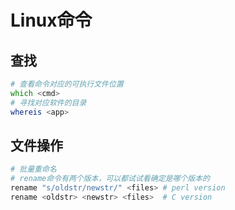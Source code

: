 # Linux命令

## 查找

```zsh
# 查看命令对应的可执行文件位置
which <cmd>
# 寻找对应软件的目录
whereis <app>
```

## 文件操作

```zsh
# 批量重命名
# rename命令有两个版本，可以都试试看确定是哪个版本的
rename "s/oldstr/newstr/" <files> # perl version
rename <oldstr> <newstr> <files>  # C version

```


